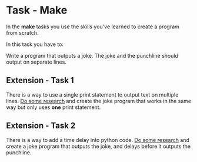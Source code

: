 # Task - Make

In the **make** tasks you use the skills you've learned to create a program from scratch.

In this task you have to:

Write a program that outputs a joke.  The joke and the punchline should output on separate lines.

## Extension - Task 1

There is a way to use a single print statement to output text on multiple lines.  [Do some research](https://www.freecodecamp.org/news/python-new-line-and-how-to-python-print-without-a-newline/) and create the joke program that works in the same way but only uses **one** print statement.

## Extension - Task 2

There is a way to add a time delay into python code. [Do some research](https://realpython.com/python-sleep/) and create a joke program that outputs the joke, and delays before it outputs the punchline.






>>




